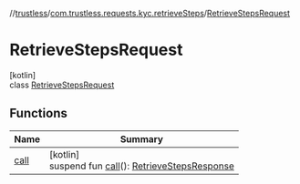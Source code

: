//[trustless](../../../index.md)/[com.trustless.requests.kyc.retrieveSteps](../index.md)/[RetrieveStepsRequest](index.md)

# RetrieveStepsRequest

[kotlin]\
class [RetrieveStepsRequest](index.md)

## Functions

| Name | Summary |
|---|---|
| [call](call.md) | [kotlin]<br>suspend fun [call](call.md)(): [RetrieveStepsResponse](../-retrieve-steps-response/index.md) |
